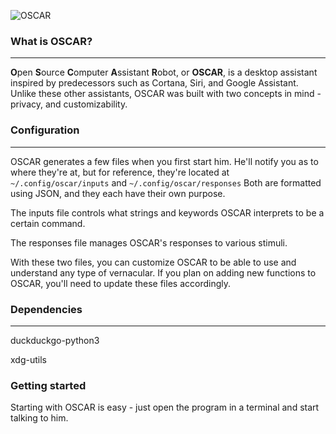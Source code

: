 ![OSCAR](https://i.imgur.com/jUDT9qw.png)


### **What is OSCAR?**
---

**O**pen **S**ource **C**omputer **A**ssistant **R**obot, or **OSCAR**, is a desktop assistant inspired by predecessors such as Cortana, Siri, and Google Assistant. Unlike these other assistants, OSCAR was built with two concepts in mind - privacy, and customizability.


### **Configuration**
---

OSCAR generates a few files when you first start him. He'll notify you as to where they're at, but for reference, they're located at `~/.config/oscar/inputs` and `~/.config/oscar/responses`
Both are formatted using JSON, and they each have their own purpose.


The inputs file controls what strings and keywords OSCAR interprets to be a certain command.


The responses file manages OSCAR's responses to various stimuli.


With these two files, you can customize OSCAR to be able to use and understand any type of vernacular. If you plan on adding new functions to OSCAR, you'll need to update these files accordingly.


### **Dependencies**
---

duckduckgo-python3

xdg-utils


### **Getting started**

Starting with OSCAR is easy - just open the program in a terminal and start talking to him.
